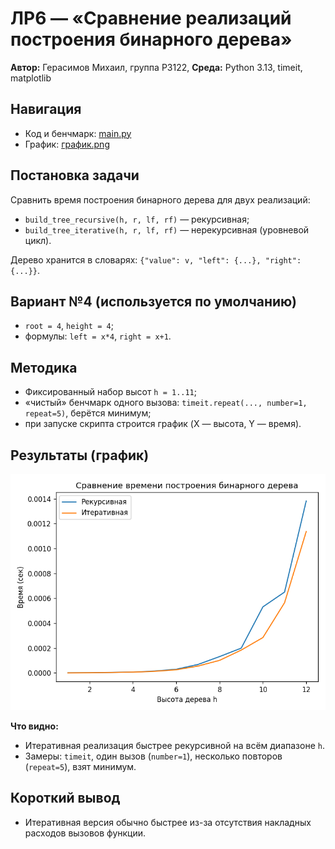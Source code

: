 # ЛР6 — «Сравнение реализаций построения бинарного дерева» 

**Автор:** Герасимов Михаил, группа P3122, 
**Среда:** Python 3.13, timeit, matplotlib

## Навигация
- Код и бенчмарк: [main.py](./main.py)
- График: [график.png](./график.png)

## Постановка задачи
Сравнить время построения бинарного дерева для двух реализаций:
- `build_tree_recursive(h, r, lf, rf)` — рекурсивная;
- `build_tree_iterative(h, r, lf, rf)` — нерекурсивная (уровневой цикл).

Дерево хранится в словарях: `{"value": v, "left": {...}, "right": {...}}`.

## Вариант №4 (используется по умолчанию)
- `root = 4`, `height = 4`;
- формулы: `left = x*4`, `right = x+1`.

## Методика
- Фиксированный набор высот `h = 1..11`;
- «чистый» бенчмарк одного вызова: `timeit.repeat(..., number=1, repeat=5)`, берётся минимум;
- при запуске скрипта строится график (X — высота, Y — время).

## Результаты (график)
![Время построения](./график.png)

**Что видно:**
- Итеративная реализация быстрее рекурсивной на всём диапазоне `h`.
- Замеры: `timeit`, один вызов (`number=1`), несколько повторов (`repeat=5`), взят минимум.

## Короткий вывод
- Итеративная версия обычно быстрее из-за отсутствия накладных расходов вызовов функции.